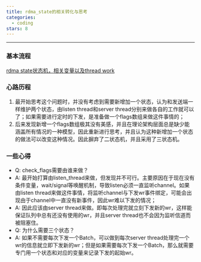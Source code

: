 ```yaml
---
title: rdma_state的相关转化与思考
categories:
  - coding
stars: 8
---
```


---


### 基本流程
[rdma state状态机，相关变量以及thread work](/_draws/rdma_state.svg)

### 心路历程
1. 最开始思考这个问题时，并没有考虑到需要新增加一个状态，认为和发送端一样维护两个状态，由listen thread和server thread分别来做各自的工作就可以了；如果需要进行定时的下发，是准备做一个flags数组来做这件事情的；
2. 后来发现新增一个flags数组极其没有美感，并且在理论架构层面总是缺少能涵盖所有情况的一种模型，因此重新进行思考，并且认为这种新增加一个状态的做法可以改变这种情况。因此摒弃了二状态机，并且采用了三状态机。

### 一些心得

- Q: check_flags需要由谁来做？
- A: 最开始打算由listen_thread来做，但发现并不可行。主要原因在于现在没有条件变量，wait/signal等唤醒机制，导致listen必须一直监听channel。如果由listen thread来做这件事情，将监听channel与下发wr事件绑定，可能会出现由于channel中一直没有新事件，因此wr难以下发的情况；
- A: 因此应该由server thread来做。即每次处理完就立刻下发新的wr，这样能保证队列中总有还没有使用的wr，并且server thread也不会因为监听信道而被阻塞住。
- Q: 为什么需要三个状态？
- A: 如果不需要每次下发一个Batch，可以做到每次server thread处理完一个wr的信息就立即下发新的wr；但是如果需要每次下发一个Batch，那么就需要专门用一个状态和对应的变量来记录下发的起始wr。